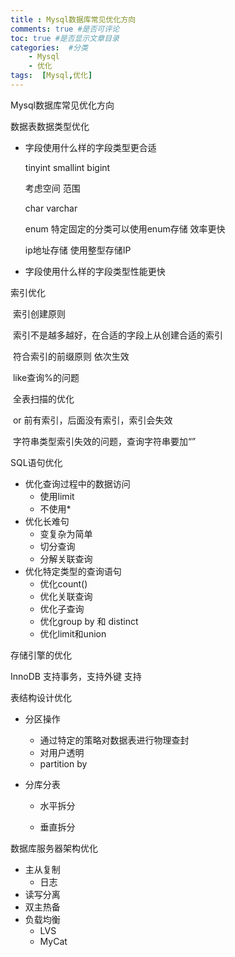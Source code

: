 ```yaml
---
title : Mysql数据库常见优化方向
comments: true #是否可评论
toc: true #是否显示文章目录
categories:  #分类
    - Mysql
    - 优化
tags:  [Mysql,优化]
---
```




Mysql数据库常见优化方向

数据表数据类型优化

* 字段使用什么样的字段类型更合适

  tinyint    smallint  bigint 

  考虑空间 范围

  char  varchar

  enum 特定固定的分类可以使用enum存储 效率更快

  ip地址存储 使用整型存储IP

* 字段使用什么样的字段类型性能更快

<!--more-->

索引优化

​	索引创建原则

​		索引不是越多越好，在合适的字段上从创建合适的索引

​		符合索引的前缀原则 依次生效

​		like查询%的问题

​		全表扫描的优化

​		or 前有索引，后面没有索引，索引会失效

​		字符串类型索引失效的问题，查询字符串要加“”

SQL语句优化

* 优化查询过程中的数据访问
  * 使用limit
  * 不使用* 
* 优化长难句
  * 变复杂为简单
  * 切分查询
  * 分解关联查询
* 优化特定类型的查询语句
  * 优化count()
  * 优化关联查询
  * 优化子查询
  * 优化group by 和 distinct
  * 优化limit和union

存储引擎的优化

InnoDB  支持事务，支持外键  支持

表结构设计优化

* 分区操作

  * 通过特定的策略对数据表进行物理查封
  * 对用户透明
  * partition by

* 分库分表

  * 水平拆分


  * 垂直拆分

数据库服务器架构优化

* 主从复制
  * 日志 
* 读写分离
* 双主热备
* 负载均衡
  * LVS 
  * MyCat



